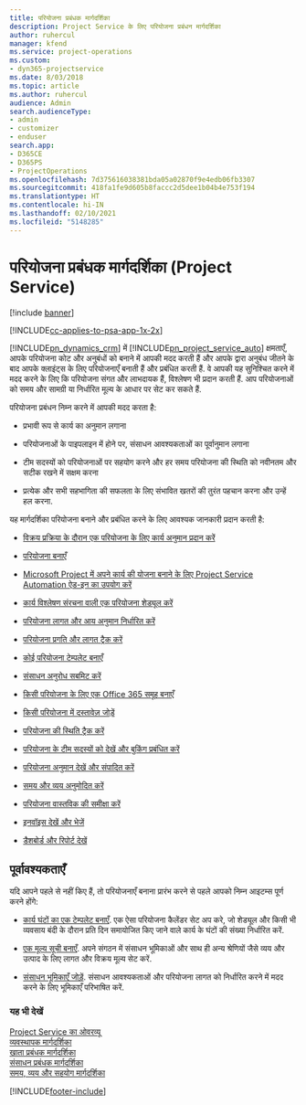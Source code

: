 ```yaml
---
title: परियोजना प्रबंधक मार्गदर्शिका
description: Project Service के लिए परियोजना प्रबंधन मार्गदर्शिका
author: ruhercul
manager: kfend
ms.service: project-operations
ms.custom:
- dyn365-projectservice
ms.date: 8/03/2018
ms.topic: article
ms.author: ruhercul
audience: Admin
search.audienceType:
- admin
- customizer
- enduser
search.app:
- D365CE
- D365PS
- ProjectOperations
ms.openlocfilehash: 7d375616038381bda05a02870f9e4edb06fb3307
ms.sourcegitcommit: 418fa1fe9d605b8faccc2d5dee1b04b4e753f194
ms.translationtype: HT
ms.contentlocale: hi-IN
ms.lasthandoff: 02/10/2021
ms.locfileid: "5148285"
---
```

# <a name="project-manager-guide-project-service"></a>परियोजना प्रबंधक मार्गदर्शिका (Project Service)

[!include [banner](../includes/psa-now-project-operations.md)]

[!INCLUDE[cc-applies-to-psa-app-1x-2x](../includes/cc-applies-to-psa-app-1x-2x.md)]

[!INCLUDE[pn_dynamics_crm](../includes/pn-dynamics-crm.md)] में [!INCLUDE[pn_project_service_auto](../includes/pn-project-service-auto.md)] क्षमताएँ, आपके परियोजना कोट और अनुबंधों को बनाने में आपकी मदद करती हैं और आपके द्वारा अनुबंध जीतने के बाद आपके क्‍लाइंट्स के लिए परियोजनाएँ बनाती हैं और प्रबंधित करती हैं. वे आपकी यह सुनिश्चित करने में मदद करने के लिए कि परियोजना संगत और लाभदायक हैं, विश्लेषण भी प्रदान करती हैं. आप परियोजनाओं को समय और सामग्री या निर्धारित मूल्य के आधार पर सेट कर सकते हैं.  
  
 परियोजना प्रबंधन निम्न करने में आपकी मदद करता है:  
  
-   प्रभावी रूप से कार्य का अनुमान लगाना  
  
-   परियोजनाओं के पाइपलाइन में होने पर, संसाधन आवश्यकताओं का पूर्वानुमान लगाना  
  
-   टीम सदस्यों को परियोजनाओं पर सहयोग करने और हर समय परियोजना की स्थिति को नवीनतम और सटीक रखने में सक्षम करना  
  
-   प्रत्येक और सभी सहभागिता की सफलता के लिए संभावित खतरों की तुरंत पहचान करना और उन्हें हल करना.  
  
यह मार्गदर्शिका परियोजना बनाने और प्रबंधित करने के लिए आवश्यक जानकारी प्रदान करती है:  
  
-   [विक्रय प्रक्रिया के दौरान एक परियोजना के लिए कार्य अनुमान प्रदान करें](../psa/provide-estimates-project-during-sales-process.md)  
  
-   [परियोजना बनाएँ](../psa/create-project.md)  
  
-   [Microsoft Project में अपने कार्य की योजना बनाने के लिए Project Service Automation ऐड-इन का उपयोग करें](../psa/add-plan-work-microsoft-project.md)  
  
-   [कार्य विश्लेषण संरचना वाली एक परियोजना शेड्यूल करें](../psa/schedule-project-work-breakdown-structure.md)  
  
-   [परियोजना लागत और आय अनुमान निर्धारित करें](../psa/determine-project-cost-revenue-estimates.md)  
  
-   [परियोजना प्रगति और लागत ट्रैक करें](../psa/track-project-progress-cost.md)  
  
-   [कोई परियोजना टेम्पलेट बनाएँ](../psa/create-project-template.md)  
  
-   [संसाधन अनुरोध सबमिट करें](../psa/submit-resource-requests.md)  
  
-   [किसी परियोजना के लिए एक Office 365 समूह बनाएँ](../psa/create-office-365-group-project.md)  
  
-   [किसी परियोजना में दस्तावेज़ जोड़ें](../psa/add-documents-project.md)  
  
-   [परियोजना की स्थिति ट्रैक करें](../psa/track-project-status.md)  
  
-   [परियोजना के टीम सदस्यों को देखें और बुकिंग प्रबंधित करें](../psa/view-project-team-members-manage-bookings.md)  
  
-   [परियोजना अनुमान देखें और संपादित करें](../psa/view-edit-project-estimates.md)  
  
-   [समय और व्यय अनुमोदित करें](../psa/approve-time-expenses.md)  
  
-   [परियोजना वास्तविक की समीक्षा करें](../psa/review-project-actuals.md)  
  
-   [इनवॉइस देखें और भेजें](../psa/view-send-invoices.md)  
  
-   [डैशबोर्ड और रिपोर्ट देखें](../psa/view-dashboards-reports.md)  
  
## <a name="prerequisites"></a>पूर्वावश्यकताएँ  
 यदि आपने पहले से नहीं किए हैं, तो परियोजनाएँ बनाना प्रारंभ करने से पहले आपको निम्न आइटम्स पूर्ण करने होंगे:  
  
-   [कार्य घंटों का एक टेम्पलेट बनाएँ](../psa/create-work-hours-template.md). एक ऐसा परियोजना कैलेंडर सेट अप करे, जो शेड्यूल और किसी भी व्यवसाय बंदी के दौरान प्रति दिन समायोजित किए जाने वाले कार्य के घंटों की संख्या निर्धारित करें.  
  
-   [एक मूल्य सूची बनाएँ](../psa/create-price-list.md). अपने संगठन में संसाधन भूमिकाओं और साथ ही अन्य श्रेणियों जैसे व्यय और उत्पाद के लिए लागत और विक्रय मूल्य सेट करें.  
  
-   [संसाधन भूमिकाएँ जोड़ें](../psa/add-resource-roles.md). संसाधन आवश्यकताओं और परियोजना लागत को निर्धारित करने में मदद करने के लिए भूमिकाएँ परिभाषित करें.  
  
### <a name="see-also"></a>यह भी देखें  
 [Project Service का ओवरव्यू](../psa/overview.md)   
 [व्यवस्थापक मार्गदर्शिका](../psa/admin-guide.md)   
 [खाता प्रबंधक मार्गदर्शिका](../psa/account-manager-guide.md)   
 [संसाधन प्रबंधक मार्गदर्शिका](../psa/resource-manager-guide.md)   
 [समय, व्यय और सहयोग मार्गदर्शिका](../psa/time-expense-collaboration-guide.md)



[!INCLUDE[footer-include](../includes/footer-banner.md)]